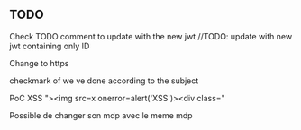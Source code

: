 ## TODO ##

Check TODO comment to update with the new jwt
		//TODO: update with new jwt containing only ID

Change to https

checkmark of we ve done according to the subject


PoC XSS
"><img src=x onerror=alert('XSS')><div class="



Possible de changer son mdp avec le meme mdp